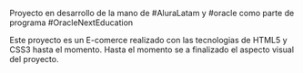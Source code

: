 Proyecto en desarrollo de la mano de #AluraLatam y #oracle como parte de programa #OracleNextEducation

Este proyecto es un E-comerce realizado con las tecnologias de HTML5 y CSS3 hasta el momento. Hasta el momento se a finalizado el aspecto visual del proyecto.

